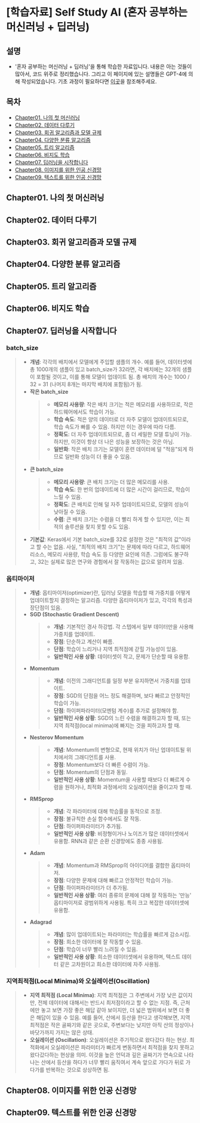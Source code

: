 # [학습자료] Self Study AI (혼자 공부하는 머신러닝 + 딥러닝)

## 설명

- '혼자 공부하는 머신러닝 + 딥러닝'을 통해 학습한 자료입니다. 내용은 아는 것들이 많아서, 코드 위주로 정리했습니다. 그리고 이 페이지에 있는 설명들은 GPT-4에 의해 작성되었습니다. 기초 과정이 필요하다면 [이곳](https://github.com/foreverfl/-Book-Python-Data-Science-and-AI-Development)을 참조해주세요.

## 목차

- [Chapter01. 나의 첫 머신러닝](#Chapter01-나의-첫-머신러닝)
- [Chapter02. 데이터 다루기](#Chapter02-데이터-다루기)
- [Chapter03. 회귀 알고리즘과 모델 규제](#Chapter03-회귀-알고리즘과-모델-규제)
- [Chapter04. 다양한 분류 알고리즘](#Chapter04-다양한-분류-알고리즘)
- [Chapter05. 트리 알고리즘](#Chapter05-트리-알고리즘)
- [Chapter06. 비지도 학습](#Chapter06-비지도-학습)
- [Chapter07. 딥러닝을 시작합니다](#Chapter07-딥러닝을-시작합니다)
- [Chapter08. 이미지를 위한 인공 신경망](#Chapter08-이미지를-위한-인공-신경망)
- [Chapter09. 텍스트를 위한 인공 신경망](#Chapter09-텍스트를-위한-인공-신경망)

## Chapter01. 나의 첫 머신러닝

## Chapter02. 데이터 다루기

## Chapter03. 회귀 알고리즘과 모델 규제

## Chapter04. 다양한 분류 알고리즘

## Chapter05. 트리 알고리즘

## Chapter06. 비지도 학습

## Chapter07. 딥러닝을 시작합니다

### batch_size

> - **개념**: 각각의 배치에서 모델에게 주입할 샘플의 개수. 예를 들어, 데이터셋에 총 1000개의 샘플이 있고 batch_size가 32라면, 각 배치에는 32개의 샘플이 포함될 것이고, 이를 통해 모델이 업데이트 됨. 총 배치의 개수는 1000 / 32 = 31 (나머지 8개는 마지막 배치에 포함됨)가 됨.
> - **작은 batch_size**
>   > - **메모리 사용량**: 작은 배치 크기는 적은 메모리를 사용하므로, 작은 하드웨어에서도 학습이 가능.
>   > - **학습 속도**: 적은 양의 데이터로 더 자주 모델이 업데이트되므로, 학습 속도가 빠를 수 있음. 하지만 이는 경우에 따라 다름.
>   > - **정확도**: 더 자주 업데이트되므로, 좀 더 세밀한 모델 튜닝이 가능. 하지만, 이것이 항상 더 나은 성능을 보장하는 것은 아님.
>   > - **일반화**: 작은 배치 크기는 모델이 훈련 데이터에 덜 "적응"되게 하므로 일반화 성능이 더 좋을 수 있음.
> - **큰 batch_size**
>   > - **메모리 사용량**: 큰 배치 크기는 더 많은 메모리를 사용.
>   > - **학습 속도**: 한 번의 업데이트에 더 많은 시간이 걸리므로, 학습이 느릴 수 있음.
>   > - **정확도**: 큰 배치로 인해 덜 자주 업데이트되므로, 모델의 성능이 낮아질 수 있음.
>   > - **수렴**: 큰 배치 크기는 수렴을 더 빨리 하게 할 수 있지만, 이는 최적의 솔루션을 찾지 못할 수도 있음.
> - **기본값**: Keras에서 기본 batch_size를 32로 설정한 것은 "최적의 값"이라고 할 수는 없음. 사실, "최적의 배치 크기"는 문제에 따라 다르고, 하드웨어 리소스, 메모리 사용량, 학습 속도 등 다양한 요인에 의존. 그럼에도 불구하고, 32는 실제로 많은 연구와 경험에서 잘 작동하는 값으로 알려져 있음.

### 옵티마이저

> - **개념**: 옵티마이저(optimizer)란, 딥러닝 모델을 학습할 때 가중치를 어떻게 업데이트할지 결정하는 알고리즘. 다양한 옵티마이저가 있고, 각각의 특성과 장단점이 있음.
> - **SGD (Stochastic Gradient Descent)**
>   > - **개념**: 기본적인 경사 하강법. 각 스텝에서 일부 데이터만을 사용해 가중치를 업데이트.
>   > - **장점**: 단순하고 계산이 빠름.
>   > - **단점**: 학습이 느리거나 지역 최적점에 갇힐 가능성이 있음.
>   > - **일반적인 사용 상황**: 데이터셋이 작고, 문제가 단순할 때 유용함.
> - **Momentum**
>   > - **개념**: 이전의 그래디언트를 일정 부분 유지하면서 가중치를 업데이트.
>   > - **장점**: SGD의 단점을 어느 정도 해결하며, 보다 빠르고 안정적인 학습이 가능.
>   > - **단점**: 하이퍼파라미터(모멘텀 계수)를 추가로 설정해야 함.
>   > - **일반적인 사용 상황**: SGD의 느린 수렴을 해결하고자 할 때, 또는 지역 최적점(local minima)에 빠지는 것을 피하고자 할 때.
> - **Nesterov Momentum**
>   > - **개념**: Momentum의 변형으로, 현재 위치가 아닌 업데이트될 위치에서의 그래디언트를 사용.
>   > - **장점**: Momentum보다 더 빠른 수렴이 가능.
>   > - **단점**: Momentum의 단점과 동일.
>   > - **일반적인 사용 상황**: Momentum을 사용할 때보다 더 빠르게 수렴을 원하거나, 최적화 과정에서의 오실레이션을 줄이고자 할 때.
> - **RMSprop**
>   > - **개념**: 각 파라미터에 대해 학습률을 동적으로 조정.
>   > - **장점**: 불규칙한 손실 함수에서도 잘 작동.
>   > - **단점**: 하이퍼파라미터가 추가됨.
>   > - **일반적인 사용 상황**: 비정형이거나 노이즈가 많은 데이터셋에서 유용함. RNN과 같은 순환 신경망에도 종종 사용됨.
> - **Adam**
>   > - **개념**: Momentum과 RMSprop의 아이디어를 결합한 옵티마이저.
>   > - **장점**: 다양한 문제에 대해 빠르고 안정적인 학습이 가능.
>   > - **단점**: 하이퍼파라미터가 더 추가됨.
>   > - **일반적인 사용 상황**: 여러 종류의 문제에 대해 잘 작동하는 '만능' 옵티마이저로 광범위하게 사용됨. 특히 크고 복잡한 데이터셋에 유용함.
> - **Adagrad**
>   > - **개념**: 많이 업데이트되는 파라미터는 학습률을 빠르게 감소시킴.
>   > - **장점**: 희소한 데이터에 잘 작동할 수 있음.
>   > - **단점**: 학습이 너무 빨리 느려질 수 있음.
>   > - **일반적인 사용 상황**: 희소한 데이터셋에서 유용하며, 텍스트 데이터 같은 고차원이고 희소한 데이터에 자주 사용됨.

### 지역최적점(Local Minima)와 오실레이션(Oscillation)

> - **지역 최적점 (Local Minima)**: 지역 최적점은 그 주변에서 가장 낮은 값이지만, 전체 데이터에 대해서는 반드시 최저점이라고 할 수 없는 지점. 즉, 근처에만 놓고 보면 가장 좋은 해답 같아 보이지만, 더 넓은 범위에서 보면 더 좋은 해답이 있을 수 있음. 예를 들어, 산에서 등산을 한다고 생각해보면, 지역 최적점은 작은 골짜기와 같은 곳으로, 주변보다는 낮지만 아직 산의 정상이나 바닷가까지 가지는 않은 상태.
> - **오실레이션 (Oscillation)**: 오실레이션은 주기적으로 왔다갔다 하는 현상. 최적화에서 오실레이션은 파라미터가 빠르게 변동하면서 최적점을 찾지 못하고 왔다갔다하는 현상을 의미. 이것을 높은 언덕과 깊은 골짜기가 연속으로 나타나는 산에서 등산을 하다가 너무 빨리 움직여서 계속 앞으로 가다가 뒤로 가다가를 반복하는 것으로 상상하면 됨.

## Chapter08. 이미지를 위한 인공 신경망

## Chapter09. 텍스트를 위한 인공 신경망
